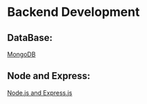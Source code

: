 # Backend Development


## DataBase:
[MongoDB](https://www.youtube.com/watch?v=c2M-rlkkT5o)


## Node and Express:
[Node.js and Express.js ](https://www.youtube.com/watch?v=Oe421EPjeBE&t=8376s)
